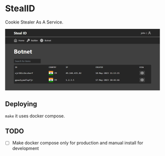 # StealID

Cookie Stealer As A Service.

![banner img](https://github.com/navaneeth-dev/stealid/blob/main/assets/stealid-preview.png?raw=true)

## Deploying

`make` it uses docker compose.

## TODO

- [ ] Make docker compose only for production and manual install for development
